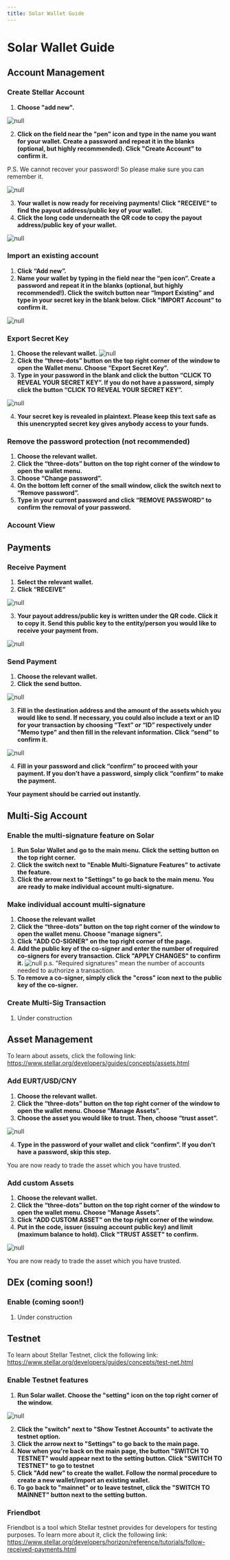 ```yaml
---
title: Solar Wallet Guide
---
```

# Solar Wallet Guide

## Account Management

### Create Stellar Account

1. **Choose "add new".**

![null](/images/screen-shot-2019-02-18-at-12.32.48.png)

2. **Click on the field near the "pen" icon and type in the name you want for your wallet. Create a password and repeat it in the blanks (optional, but highly recommended). Click "Create Account" to confirm it.**

P.S. We cannot recover your password! So please make sure you can remember it.

![null](/images/rename-again.png)

3. **Your wallet is now ready for receiving payments! Click "RECEIVE" to find the payout address/public key of your wallet.**
4. **Click the long code underneath the QR code to copy the payout address/public key of your wallet.**

![null](/images/receive.png)

### Import an existing account

1. **Click “Add new”.**
2. **Name your wallet by typing in the field near the “pen icon”. Create a password and repeat it in the blanks (optional, but highly recommended!). Click the switch button near “Import Existing” and type in your secret key in the blank below. Click "IMPORT Account" to confirm it.**

![null](/images/rename-again.png)

### Export Secret Key

1. **Choose the relevant wallet.**
   ![null](/images/choose-an-account.png)
2. **Click the “three-dots” button on the top right corner of the window to open the Wallet menu. Choose “Export Secret Key”.**
3. **Type in your password in the blank and click the button “CLICK TO REVEAL YOUR SECRET KEY”. If you do not have a password, simply click the button “CLICK TO REVEAL YOUR SECRET KEY”.**

![null](/images/screen-shot-2019-02-19-at-08.35.16.png)

4. **Your secret key is revealed in plaintext. Please keep this text safe as this unencrypted secret key gives anybody access to your funds.**

### **Remove the password protection (not recommended)**

1. **Choose the relevant wallet.**
2. **Click the “three-dots” button on the top right corner of the window to open the wallet menu.**
3. **Choose “Change password”.**
4. **On the bottom left corner of the small window, click the switch next to “Remove password”.**
5. **Type in your current password and click “REMOVE PASSWORD” to confirm the removal of your password.**

### Account View

## Payments

### Receive Payment

1. **Select the relevant wallet.**
2. **Click “RECEIVE”**

![null](/images/screen-shot-2019-02-18-at-10.35.36.png)

3. **Your payout address/public key is written under the QR code. Click it to copy it. Send this public key to the entity/person you would like to receive your payment from.**

![null](/images/blur-2.png)

### Send Payment

1. **Choose the relevant wallet.**
2. **Click the send button.**

![null](/images/screen-shot-2019-02-18-at-10.35.36.png)

3. **Fill in the destination address and the amount of the assets which you would like to send. If necessary, you could also include a text or an ID for your transaction by choosing “Text” or “ID” respectively under "Memo type" and then fill in the relevant information. Click “send” to confirm it.**

![null](/images/screen-shot-2019-02-15-at-17.54.08.png)

4. **Fill in your password and click “confirm” to proceed with your payment. If you don’t have a password, simply click “confirm” to make the payment.**

**Your payment should be carried out instantly.**

## Multi-Sig Account

### Enable the multi-signature feature on Solar

1. **Run Solar Wallet and go to the main menu. Click the setting button on the top right corner.**
2. **Click the switch next to "Enable Multi-Signature Features" to activate the feature.**
3. **Click the arrow next to "Settings" to go back to the main menu. You are ready to make individual account multi-signature.**

### Make individual account multi-signature

1. **Choose the relevant wallet**
2. **Click the “three-dots” button on the top right corner of the window to open the wallet menu. Choose "manage signers".**
3. **Click "ADD CO-SIGNER" on the top right corner of the page.**
4. **Add the public key of the co-signer and enter the number of required co-signers for every transaction. Click "APPLY CHANGES" to confirm it.**
      ![null](/images/cosigners.png)
   p.s.  "Required signatures" mean the number of accounts needed to authorize a transaction. 
5. **To remove a co-signer, simply click the "cross" icon next to the public key of the co-signer.**

### Create Multi-Sig Transaction

1. Under construction

## Asset Management

To learn about assets, click the following link:
https://www.stellar.org/developers/guides/concepts/assets.html

### Add EURT/USD/CNY

1. **Choose the relevant wallet.**
2. **Click the “three-dots” button on the top right corner of the window to open the wallet menu.  Choose “Manage Assets”.**
3. **Choose the asset you would like to trust. Then, choose “trust asset”.**

![null](/images/screen-shot-2019-02-18-at-11.43.16.png)

4. **Type in the password of your wallet and click “confirm”. If you don't have a password, skip this step.**

You are now ready to trade the asset which you have trusted.

### Add custom Assets

1. **Choose the relevant wallet.**
2. **Click the “three-dots” button on the top right corner of the window to open the wallet menu.  Choose “Manage Assets”.**
3. **Click "ADD CUSTOM ASSET" on the top right corner of the window.**
4. **Put in the code, issuer (issuing account public key) and limit (maximum balance to hold). Click "TRUST ASSET" to confirm.**

![null](/images/screen-shot-2019-02-26-at-09.37.19.png)

You are now ready to trade the asset which you have trusted.

## DEx (coming soon!)

### Enable (coming soon!)

1. Under construction

## Testnet

To learn about Stellar Testnet, click the following link:\
https://www.stellar.org/developers/guides/concepts/test-net.html

### Enable Testnet features

1. **Run Solar wallet. Choose the "setting" icon on the top right corner of the window.**

![null](/images/screen-shot-2019-02-18-at-12.01.13.png)

2. **Click the "switch" next to "Show Testnet Accounts" to activate the testnet option.**
3. **Click the arrow next to "Settings" to go back to the main page.**
4. **Now when you're back on the main page, the button "SWITCH TO TESTNET" would appear next to the setting button. Click "SWITCH TO TESTNET" to go to testnet**
5. **Click "Add new" to create the wallet. Follow the normal procedure to create a new wallet/import an existing wallet.**
6. **To go back to "mainnet" or to leave testnet, click the "SWITCH TO MAINNET" button next to the setting button.**

### Friendbot

Friendbot is a tool which Stellar testnet provides for developers for testing purposes. To learn more about it, click the following link:
https://www.stellar.org/developers/horizon/reference/tutorials/follow-received-payments.html
